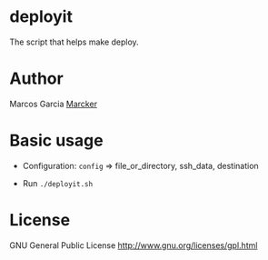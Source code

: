 deployit
========

The script that helps make deploy.


Author
======

Marcos Garcia [Marcker](https://github.com/marcker)

Basic usage
===========

* Configuration:
`config` => file_or_directory, ssh_data, destination

* Run
`./deployit.sh`

License
=======

GNU General Public License
http://www.gnu.org/licenses/gpl.html
